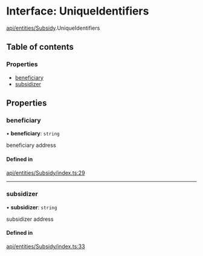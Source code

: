 # Interface: UniqueIdentifiers

[api/entities/Subsidy](../wiki/api.entities.Subsidy).UniqueIdentifiers

## Table of contents

### Properties

- [beneficiary](../wiki/api.entities.Subsidy.UniqueIdentifiers#beneficiary)
- [subsidizer](../wiki/api.entities.Subsidy.UniqueIdentifiers#subsidizer)

## Properties

### beneficiary

• **beneficiary**: `string`

beneficiary address

#### Defined in

[api/entities/Subsidy/index.ts:29](https://github.com/PolymathNetwork/polymesh-sdk/blob/299ce247/src/api/entities/Subsidy/index.ts#L29)

___

### subsidizer

• **subsidizer**: `string`

subsidizer address

#### Defined in

[api/entities/Subsidy/index.ts:33](https://github.com/PolymathNetwork/polymesh-sdk/blob/299ce247/src/api/entities/Subsidy/index.ts#L33)
